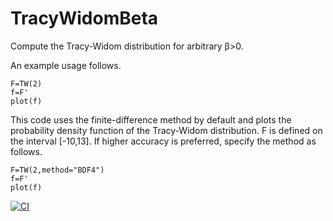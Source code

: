 # TracyWidomBeta
Compute the Tracy-Widom distribution for arbitrary β>0.

An example usage follows.
```
F=TW(2)
f=F'
plot(f)
```
This code uses the finite-difference method by default and plots the probability density function of the Tracy-Widom distribution. F is defined on the interval [-10,13]. If higher accuracy is preferred, specify the method as follows.
```
F=TW(2,method="BDF4")
f=F'
plot(f)
```

[![CI](https://github.com/Yiting687691/TracyWidomBeta.jl/actions/workflows/CI.yml/badge.svg)](https://github.com/Yiting687691/TracyWidomBeta.jl/actions/workflows/CI.yml)
